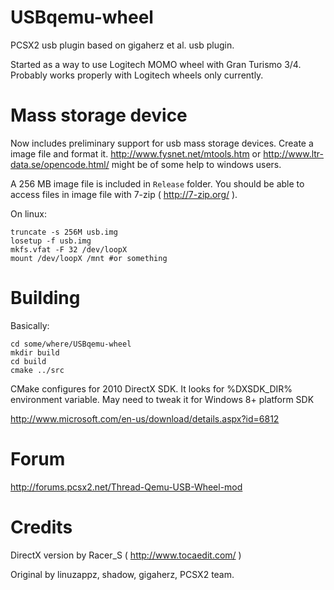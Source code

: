 USBqemu-wheel
=============

PCSX2 usb plugin based on gigaherz et al. usb plugin.

Started as a way to use Logitech MOMO wheel with Gran Turismo 3/4.
Probably works properly with Logitech wheels only currently.

Mass storage device
=======

Now includes preliminary support for usb mass storage devices. Create a image file and format it.
http://www.fysnet.net/mtools.htm or http://www.ltr-data.se/opencode.html/ might be of some help to windows users.

A 256 MB image file is included in `Release` folder. 
You should be able to access files in image file with 7-zip ( http://7-zip.org/ ).

On linux:

	truncate -s 256M usb.img
	losetup -f usb.img
	mkfs.vfat -F 32 /dev/loopX
	mount /dev/loopX /mnt #or something

Building
==========

Basically:

	cd some/where/USBqemu-wheel
	mkdir build
	cd build
	cmake ../src
	
CMake configures for 2010 DirectX SDK. It looks for %DXSDK_DIR% environment variable.
May need to tweak it for Windows 8+ platform SDK

http://www.microsoft.com/en-us/download/details.aspx?id=6812

Forum
=========
http://forums.pcsx2.net/Thread-Qemu-USB-Wheel-mod

Credits
=========

DirectX version by Racer_S ( http://www.tocaedit.com/ )

Original by linuzappz, shadow, gigaherz, PCSX2 team.
